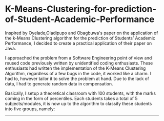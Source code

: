# K-Means-Clustering-for-prediction-of-Student-Academic-Performance
Inspired by Oyelade,Oladipupo and Obagbuwa's paper on the application of the k-Means Clustering algorithm for the prediction of Students’ Academic Performance, I decided to create a practical application of their paper on Java.

I approached the problem from a Software Engineering point of view and reused code previously written by unidentified coding enthusiasts. These enthusiasts had written the implementation of the K-Means Clustering Algorithm, regardless of a few bugs in the code, it worked like a charm. I had to, however tailor it to solve the problem at hand. Due to the lack of data, I had to generate random data in compensation. 

Basically, I setup a theoretical classroom with 100 students, with the marks coming in the form of percentiles. Each students takes a total of 5 subjects/modules, it is now up to the algorithm to classify these students into five groups, namely:

--------------------------------------

